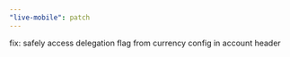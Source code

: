 ```yaml
---
"live-mobile": patch
---
```


fix: safely access delegation flag from currency config in account header
